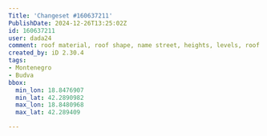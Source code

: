 ```yaml
---
Title: 'Changeset #160637211'
PublishDate: 2024-12-26T13:25:02Z
id: 160637211
user: dada24
comment: roof material, roof shape, name street, heights, levels, roof colour, new areas
created_by: iD 2.30.4
tags:
- Montenegro
- Budva
bbox:
  min_lon: 18.8476907
  min_lat: 42.2890982
  max_lon: 18.8480968
  max_lat: 42.289409

---
```

